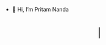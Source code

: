 - 👋 Hi, I’m Pritam Nanda
<h1 align="center">
  <span class="typewriter">I am a Developer</span>
</h1>

<style>
@keyframes typing {
  from { width: 0; }
  to { width: 100%; }
}

@keyframes blink {
  50% { border-color: transparent; }
}

.typewriter {
  display: inline-block;
  overflow: hidden;
  white-space: nowrap;
  border-right: 2px solid;
  font-size: 1.5rem;
  animation: typing 3s steps(30, end), blink 0.5s step-end infinite;
  width: 12ch;
}
</style>


<!---
I-am-Pritam-20/I-am-Pritam-20 is a ✨ special ✨ repository because its `README.md` (this file) appears on your GitHub profile.
You can click the Preview link to take a look at your changes.
--->
